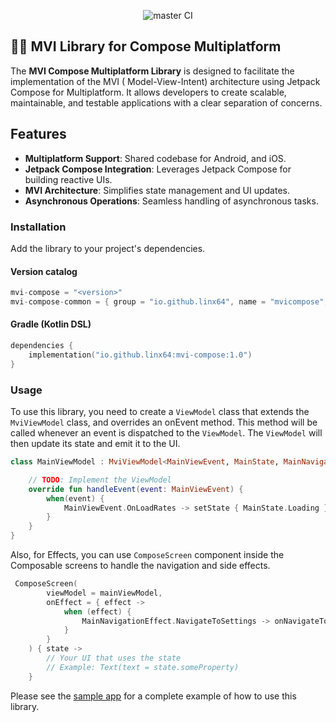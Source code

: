 <p align="center">
  <img src="https://github.com/LinX64/MVI-Library/actions/workflows/publish.yaml/badge.svg" alt="master CI">
</p>

## 🚀📘 MVI Library for Compose Multiplatform

The **MVI Compose Multiplatform Library** is designed to facilitate the implementation of the MVI (
Model-View-Intent) architecture using Jetpack Compose for Multiplatform. It allows developers to
create scalable, maintainable, and testable applications with a clear separation of concerns.

## Features

- **Multiplatform Support**: Shared codebase for Android, and iOS.
- **Jetpack Compose Integration**: Leverages Jetpack Compose for building reactive UIs.
- **MVI Architecture**: Simplifies state management and UI updates.
- **Asynchronous Operations**: Seamless handling of asynchronous tasks.

### Installation

Add the library to your project's dependencies.

#### Version catalog

```kotlin
mvi-compose = "<version>"
mvi-compose-common = { group = "io.github.linx64", name = "mvicompose", version.ref = "mvi-compose" }
```

#### Gradle (Kotlin DSL)

```kotlin
dependencies {
    implementation("io.github.linx64:mvi-compose:1.0")
}
```

### Usage

To use this library, you need to create a `ViewModel` class that extends the `MviViewModel` class,
and overrides an onEvent method. This method will be called whenever an event is dispatched to the
`ViewModel`. The `ViewModel` will then update its state and emit it to the UI.

```kotlin
class MainViewModel : MviViewModel<MainViewEvent, MainState, MainNavigationEffect>(MainState.Loading) {

    // TODO: Implement the ViewModel
    override fun handleEvent(event: MainViewEvent) {
        when(event) {
            MainViewEvent.OnLoadRates -> setState { MainState.Loading }
        }
    }
}
```
Also, for Effects, you can use `ComposeScreen` component inside the Composable screens to handle the navigation and side effects.

```kotlin
 ComposeScreen(
        viewModel = mainViewModel,
        onEffect = { effect ->
            when (effect) {
                MainNavigationEffect.NavigateToSettings -> onNavigateToSettings()
            }
        }
    ) { state ->
        // Your UI that uses the state
        // Example: Text(text = state.someProperty)
    }
```

Please see the [sample app](https://github.com/LinX64/MVI-Library/tree/develop/sample) for a complete example of how to use this library.
